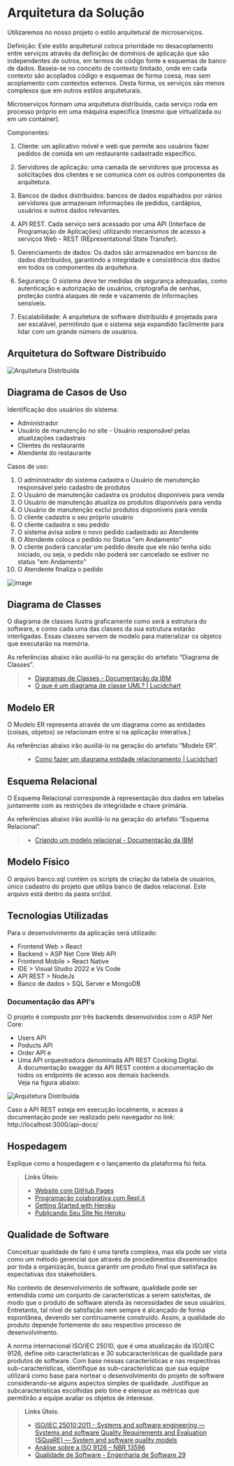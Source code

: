 # Arquitetura da Solução

Utilizaremos no nosso projeto o estilo arquitetural de microserviços.

Definição: Este estilo arquitetural coloca prioridade no desacoplamento entre serviços através da definição de domínios de aplicação que são independentes de outros, em termos de código fonte e esquemas de banco de dados. Baseia-se no conceito de contexto limitado, onde em cada contexto são acoplados código e esquemas de forma coesa, mas sem acoplamento com contextos externos. Desta forma, os serviços são menos complexos que em outros estilos arquiteturais.

Microserviços formam uma arquitetura distribuída, cada serviço roda em processo próprio em uma máquina específica (mesmo que virtualizada ou em um container).

Componentes:

1. Cliente: um aplicativo móvel e web que permite aos usuários fazer pedidos de comida em um restaurante cadastrado específico.

2. Servidores de aplicação: uma camada de servidores que processa as solicitações dos clientes e se comunica com os outros componentes da arquitetura.

3. Bancos de dados distribuídos: bancos de dados espalhados por vários servidores que armazenam informações de pedidos, cardápios, usuários e outros dados relevantes.

4. API REST.
Cada serviço será acessado por uma API (Interface de Programação de Aplicações) utilizando mecanismos de acesso a serviços Web - REST (REpresentational State Transfer).

5. Gerenciamento de dados:
Os dados são armazenados em bancos de dados distribuídos, garantindo a integridade e consistência dos dados em todos os componentes da arquitetura.

6. Segurança:
O sistema deve ter medidas de segurança adequadas, como autenticação e autorização de usuários, criptografia de senhas, proteção contra ataques de rede e vazamento de informações sensíveis.

7. Escalabilidade:
A arquitetura de software distribuído é projetada para ser escalável, permitindo que o sistema seja expandido facilmente para lidar com um grande número de usuários.

## Arquitetura do Software Distribuído

![Arquitetura Distribuída](img/CookingArquiteturaDistribuida.jpg)

## Diagrama de Casos de Uso

Identificação dos usuários do sistema:
* Administrador
* Usuário de manutenção no site - Usuário responsável pelas atualizações cadastrais
* Clientes do restaurante
* Atendente do restaurante

Casos de uso:

1. O administrador do sistema cadastra o Usuário de manutenção responsável pelo cadastro de produtos
2. O Usuário de manutenção cadastra os produtos disponíveis para venda
3. O Usuário de manutenção atualiza os produtos disponíveis para venda
4. O Usuário de manutenção exclui produtos disponíveis para venda
5. O cliente cadastra o seu próprio usuário
6. O cliente cadastra o seu pedido
7. O sistema avisa sobre o novo pedido cadastrado ao Atendente
8. O Atendente coloca o pedido no Status "em Andamento"
9. O cliente poderá cancelar um pedido desde que ele não tenha sido iniciado, ou seja, o pedido não poderá ser cancelado
se estiver no status "em Andamento"
10. O Atendente finaliza o pedido


![image](/docs/img/UseCaseCookingDigital.jpeg)

## Diagrama de Classes

O diagrama de classes ilustra graficamente como será a estrutura do software, e como cada uma das classes da sua estrutura estarão interligadas. Essas classes servem de modelo para materializar os objetos que executarão na memória.

As referências abaixo irão auxiliá-lo na geração do artefato “Diagrama de Classes”.

> - [Diagramas de Classes - Documentação da IBM](https://www.ibm.com/docs/pt-br/rational-soft-arch/9.6.1?topic=diagrams-class)
> - [O que é um diagrama de classe UML? | Lucidchart](https://www.lucidchart.com/pages/pt/o-que-e-diagrama-de-classe-uml)

## Modelo ER

O Modelo ER representa através de um diagrama como as entidades (coisas, objetos) se relacionam entre si na aplicação interativa.]

As referências abaixo irão auxiliá-lo na geração do artefato “Modelo ER”.

> - [Como fazer um diagrama entidade relacionamento | Lucidchart](https://www.lucidchart.com/pages/pt/como-fazer-um-diagrama-entidade-relacionamento)

## Esquema Relacional

O Esquema Relacional corresponde à representação dos dados em tabelas juntamente com as restrições de integridade e chave primária.
 
As referências abaixo irão auxiliá-lo na geração do artefato “Esquema Relacional”.

> - [Criando um modelo relacional - Documentação da IBM](https://www.ibm.com/docs/pt-br/cognos-analytics/10.2.2?topic=designer-creating-relational-model)

## Modelo Físico

O arquivo banco.sql contém os scripts de criação da tabela de usuários, único cadastro do projeto que utiliza banco de dados relacional. Este arquivo está dentro da pasta src\bd.

## Tecnologias Utilizadas

Para o desenvolvimento da aplicação será utilizado:
* Frontend Web >  React
* Backend > ASP Net Core Web API
* Frontend Mobile > React Native
* IDE > Visual Studio 2022 e Vs Code
* API REST > NodeJs
* Banco de dados > SQL Server e MongoDB

### Documentação das API's

O projeto é composto por três backends desenvolvidos com o ASP Net Core:
* Users API
* Poducts API
* Order API e
* Uma API orquestradora denominada API REST Cooking Digital. <br>
A documentação swagger da API REST contém a documentação de todos os endpoints de acesso aos demais backends. <br>
Veja na figura abaixo:

![Arquitetura Distribuída](img/Swagger-API-REST.jpg)

Caso a API REST esteja em execução localmente, o acesso à documentação pode ser realizado pelo navegador no link: http://localhost:3000/api-docs/ 

## Hospedagem

Explique como a hospedagem e o lançamento da plataforma foi feita.

> **Links Úteis**:
>
> - [Website com GitHub Pages](https://pages.github.com/)
> - [Programação colaborativa com Repl.it](https://repl.it/)
> - [Getting Started with Heroku](https://devcenter.heroku.com/start)
> - [Publicando Seu Site No Heroku](http://pythonclub.com.br/publicando-seu-hello-world-no-heroku.html)

## Qualidade de Software

Conceituar qualidade de fato é uma tarefa complexa, mas ela pode ser vista como um método gerencial que através de procedimentos disseminados por toda a organização, busca garantir um produto final que satisfaça às expectativas dos stakeholders.

No contexto de desenvolvimento de software, qualidade pode ser entendida como um conjunto de características a serem satisfeitas, de modo que o produto de software atenda às necessidades de seus usuários. Entretanto, tal nível de satisfação nem sempre é alcançado de forma espontânea, devendo ser continuamente construído. Assim, a qualidade do produto depende fortemente do seu respectivo processo de desenvolvimento.

A norma internacional ISO/IEC 25010, que é uma atualização da ISO/IEC 9126, define oito características e 30 subcaracterísticas de qualidade para produtos de software.
Com base nessas características e nas respectivas sub-características, identifique as sub-características que sua equipe utilizará como base para nortear o desenvolvimento do projeto de software considerando-se alguns aspectos simples de qualidade. Justifique as subcaracterísticas escolhidas pelo time e elenque as métricas que permitirão a equipe avaliar os objetos de interesse.

> **Links Úteis**:
>
> - [ISO/IEC 25010:2011 - Systems and software engineering — Systems and software Quality Requirements and Evaluation (SQuaRE) — System and software quality models](https://www.iso.org/standard/35733.html/)
> - [Análise sobre a ISO 9126 – NBR 13596](https://www.tiespecialistas.com.br/analise-sobre-iso-9126-nbr-13596/)
> - [Qualidade de Software - Engenharia de Software 29](https://www.devmedia.com.br/qualidade-de-software-engenharia-de-software-29/18209/)
